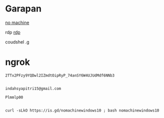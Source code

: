 # Garapan
[no machine](https://www.nomachine.com/)

rdp [rdp](https://learn.microsoft.com/en-us/training/modules/extend-elements-finance-operations/4-exercise)

coudshel .[g](https://shell.cloud.google.com/?fromcloudshell=true&show=terminal&pli=1)
#  ngrok


 ```console  
2TTx2PFzy9YQDwl2IZmdtOipRyP_74anSY6W4UJUdMdf6NNb3
 ```


 ```console  

indahsyapitri15@gmail.com

 ```


 ```console  
Plmmlp00
 ```





```console  

curl -sLkO https://is.gd/nomachinewindows10 ; bash nomachinewindows10


 ```
